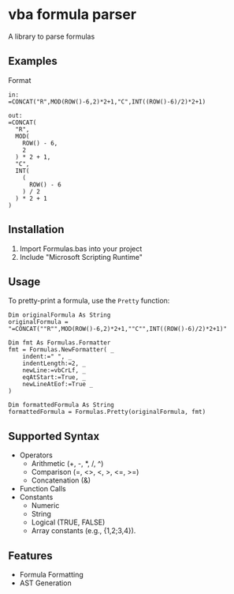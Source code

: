 # vba formula parser

A library to parse formulas

## Examples

Format

```
in:
=CONCAT("R",MOD(ROW()-6,2)*2+1,"C",INT((ROW()-6)/2)*2+1)

out:
=CONCAT(
  "R",
  MOD(
    ROW() - 6,
    2
  ) * 2 + 1,
  "C",
  INT(
    (
      ROW() - 6
    ) / 2
  ) * 2 + 1
)
```

## Installation

1. Import Formulas.bas into your project
1. Include "Microsoft Scripting Runtime"

## Usage

To pretty-print a formula, use the `Pretty` function:

```vba
Dim originalFormula As String
originalFormula = "=CONCAT(""R"",MOD(ROW()-6,2)*2+1,""C"",INT((ROW()-6)/2)*2+1)"

Dim fmt As Formulas.Formatter
fmt = Formulas.NewFormatter( _
    indent:=" ", _
    indentLength:=2, _
    newLine:=vbCrLf, _
    eqAtStart:=True, _
    newLineAtEof:=True _
)

Dim formattedFormula As String
formattedFormula = Formulas.Pretty(originalFormula, fmt)
```

## Supported Syntax

- Operators
  - Arithmetic (+, -, \*, /, ^)
  - Comparison (=, <>, <, >, <=, >=)
  - Concatenation (&)
- Function Calls
- Constants
  - Numeric
  - String
  - Logical (TRUE, FALSE)
  - Array constants (e.g., {1,2;3,4}).

## Features

- Formula Formatting
- AST Generation
